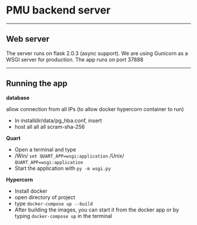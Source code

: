 # PMU backend server

---

## Web server

The server runs on flask 2.0.3 (async support).
We are using Gunicorn as a WSGI server for production.
The app runs on port 37888

---

## Running the app

**database**

allow connection from all IPs (to allow docker hypercorn container to run)
- In installdir/data/pg_hba.conf, insert
- host all             all              all              scram-sha-256

**Quart**

- Open a terminal and type
- /Win/ `set QUART_APP=wsgi:application` /Unix/ `QUART_APP=wsgi:application`
- Start the application with `py -m wsgi.py`


**Hypercorn**

- Install docker
- open directory of project
- type `docker-compose up --build`
- After building the images, you can start it from the docker app or by typing `docker-compose up` in the terminal